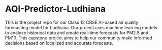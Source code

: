 # AQI-Predictor-Ludhiana
This is the project repo for our Class 12 CBSE AI-based air quality forecasting model for Ludhiana. Our project uses machine learning models to analyze historical data and create real-time forecasts for PM2.5 and PM10. This capstone project aims to help our community make informed decisions based on localized and accurate forecasts.
